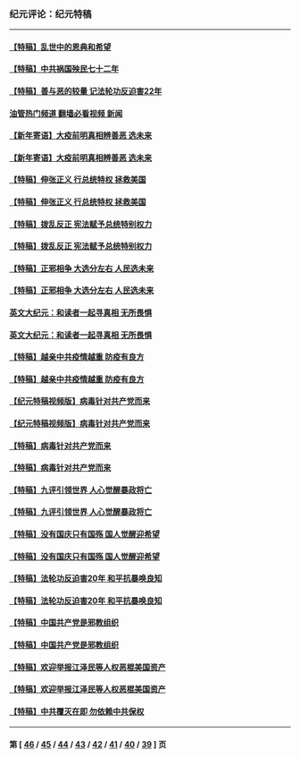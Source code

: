 ### 纪元评论：纪元特稿
---
#### [【特稿】乱世中的恩典和希望](../../pages/nsc424/n13734687.md?06080330) 
#### [【特稿】中共祸国殃民七十二年](../../pages/nsc424/n13272607.md?06080330) 
#### [【特稿】善与恶的较量 记法轮功反迫害22年](../../pages/nsc424/n13086597.md?06080330) 
#### [油管热门频道 翻墙必看视频 新闻](ok?06080330)
#### [【新年寄语】大疫前明真相辨善恶 选未来](../../pages/nsc424/n12660855.md?06080330) 
#### [【新年寄语】大疫前明真相辨善恶 选未来](../../pages/nsc424/n12660855.md?06080330) 
#### [【特稿】伸张正义 行总统特权 拯救美国](../../pages/nsc424/n12616806.md?06080330) 
#### [【特稿】伸张正义 行总统特权 拯救美国](../../pages/nsc424/n12616806.md?06080330) 
#### [【特稿】拨乱反正 宪法赋予总统特别权力](../../pages/nsc424/n12598306.md?06080330) 
#### [【特稿】拨乱反正 宪法赋予总统特别权力](../../pages/nsc424/n12598306.md?06080330) 
#### [【特稿】正邪相争 大选分左右 人民选未来](../../pages/nsc424/n12545208.md?06080330) 
#### [【特稿】正邪相争 大选分左右 人民选未来](../../pages/nsc424/n12545208.md?06080330) 
#### [英文大纪元：和读者一起寻真相 无所畏惧](../../pages/nsc424/n12542027.md?06080330) 
#### [英文大纪元：和读者一起寻真相 无所畏惧](../../pages/nsc424/n12542027.md?06080330) 
#### [【特稿】越亲中共疫情越重 防疫有良方](../../pages/nsc424/n12042989.md?06080330) 
#### [【特稿】越亲中共疫情越重 防疫有良方](../../pages/nsc424/n12042989.md?06080330) 
#### [【纪元特稿视频版】病毒针对共产党而来](../../pages/nsc424/n11977328.md?06080330) 
#### [【纪元特稿视频版】病毒针对共产党而来](../../pages/nsc424/n11977328.md?06080330) 
#### [【特稿】病毒针对共产党而来](../../pages/nsc424/n11928818.md?06080330) 
#### [【特稿】病毒针对共产党而来](../../pages/nsc424/n11928818.md?06080330) 
#### [【特稿】九评引领世界 人心觉醒暴政将亡](../../pages/nsc424/n11660496.md?06080330) 
#### [【特稿】九评引领世界 人心觉醒暴政将亡](../../pages/nsc424/n11660496.md?06080330) 
#### [【特稿】没有国庆只有国殇 国人觉醒迎希望](../../pages/nsc424/n11549354.md?06080330) 
#### [【特稿】没有国庆只有国殇 国人觉醒迎希望](../../pages/nsc424/n11549354.md?06080330) 
#### [【特稿】法轮功反迫害20年 和平抗暴唤良知](../../pages/nsc424/n11389135.md?06080330) 
#### [【特稿】法轮功反迫害20年 和平抗暴唤良知](../../pages/nsc424/n11389135.md?06080330) 
#### [【特稿】中国共产党是邪教组织](../../pages/nsc424/n11355551.md?06080330) 
#### [【特稿】中国共产党是邪教组织](../../pages/nsc424/n11355551.md?06080330) 
#### [【特稿】欢迎举报江泽民等人权恶棍美国资产](../../pages/nsc424/n11303040.md?06080330) 
#### [【特稿】欢迎举报江泽民等人权恶棍美国资产](../../pages/nsc424/n11303040.md?06080330) 
#### [【特稿】中共覆灭在即 勿依赖中共保权](../../pages/nsc424/n11278510.md?06080330) 

---
#### 第 [ [46](./46.md?06080330) / [45](./45.md?06080330) / [44](./44.md?06080330) / [43](./43.md?06080330) / [42](./42.md?06080330) / [41](./41.md?06080330) / [40](./40.md?06080330) / [39](./39.md?06080330) ] 页
